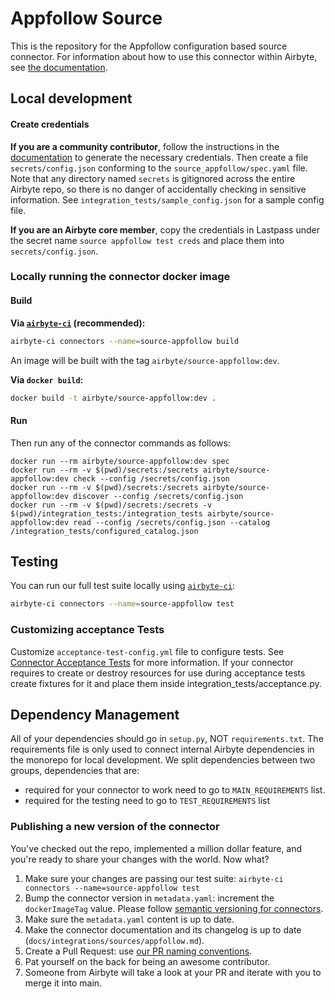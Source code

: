 # Appfollow Source

This is the repository for the Appfollow configuration based source connector.
For information about how to use this connector within Airbyte, see [the documentation](https://docs.airbyte.com/integrations/sources/appfollow).

## Local development

#### Create credentials

**If you are a community contributor**, follow the instructions in the [documentation](https://docs.airbyte.com/integrations/sources/appfollow)
to generate the necessary credentials. Then create a file `secrets/config.json` conforming to the `source_appfollow/spec.yaml` file.
Note that any directory named `secrets` is gitignored across the entire Airbyte repo, so there is no danger of accidentally checking in sensitive information.
See `integration_tests/sample_config.json` for a sample config file.

**If you are an Airbyte core member**, copy the credentials in Lastpass under the secret name `source appfollow test creds`
and place them into `secrets/config.json`.

### Locally running the connector docker image

#### Build

**Via [`airbyte-ci`](https://github.com/airbytehq/airbyte/blob/main/airbyte-ci/connectors/pipelines/README.md) (recommended):**

```bash
airbyte-ci connectors --name=source-appfollow build
```

An image will be built with the tag `airbyte/source-appfollow:dev`.

**Via `docker build`:**

```bash
docker build -t airbyte/source-appfollow:dev .
```

#### Run

Then run any of the connector commands as follows:

```
docker run --rm airbyte/source-appfollow:dev spec
docker run --rm -v $(pwd)/secrets:/secrets airbyte/source-appfollow:dev check --config /secrets/config.json
docker run --rm -v $(pwd)/secrets:/secrets airbyte/source-appfollow:dev discover --config /secrets/config.json
docker run --rm -v $(pwd)/secrets:/secrets -v $(pwd)/integration_tests:/integration_tests airbyte/source-appfollow:dev read --config /secrets/config.json --catalog /integration_tests/configured_catalog.json
```

## Testing

You can run our full test suite locally using [`airbyte-ci`](https://github.com/airbytehq/airbyte/blob/main/airbyte-ci/connectors/pipelines/README.md):

```bash
airbyte-ci connectors --name=source-appfollow test
```

### Customizing acceptance Tests

Customize `acceptance-test-config.yml` file to configure tests. See [Connector Acceptance Tests](https://docs.airbyte.com/connector-development/testing-connectors/connector-acceptance-tests-reference) for more information.
If your connector requires to create or destroy resources for use during acceptance tests create fixtures for it and place them inside integration_tests/acceptance.py.

## Dependency Management

All of your dependencies should go in `setup.py`, NOT `requirements.txt`. The requirements file is only used to connect internal Airbyte dependencies in the monorepo for local development.
We split dependencies between two groups, dependencies that are:

- required for your connector to work need to go to `MAIN_REQUIREMENTS` list.
- required for the testing need to go to `TEST_REQUIREMENTS` list

### Publishing a new version of the connector

You've checked out the repo, implemented a million dollar feature, and you're ready to share your changes with the world. Now what?

1. Make sure your changes are passing our test suite: `airbyte-ci connectors --name=source-appfollow test`
2. Bump the connector version in `metadata.yaml`: increment the `dockerImageTag` value. Please follow [semantic versioning for connectors](https://docs.airbyte.com/contributing-to-airbyte/resources/pull-requests-handbook/#semantic-versioning-for-connectors).
3. Make sure the `metadata.yaml` content is up to date.
4. Make the connector documentation and its changelog is up to date (`docs/integrations/sources/appfollow.md`).
5. Create a Pull Request: use [our PR naming conventions](https://docs.airbyte.com/contributing-to-airbyte/resources/pull-requests-handbook/#pull-request-title-convention).
6. Pat yourself on the back for being an awesome contributor.
7. Someone from Airbyte will take a look at your PR and iterate with you to merge it into main.

